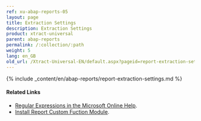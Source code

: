 ```yaml
---
ref: xu-abap-reports-05
layout: page
title: Extraction Settings
description: Extraction Settings
product: xtract-universal
parent: abap-reports
permalink: /:collection/:path
weight: 5
lang: en_GB
old_url: /Xtract-Universal-EN/default.aspx?pageid=report-extraction-settings
---
```

{% include _content/en/abap-reports/report-extraction-settings.md %}


#### Related Links
- [Regular Expressions in the Microsoft Online Help](http://msdn.microsoft.com/en-us/library/az24scfc.aspx).
- [Install Report Custom Fuction Module](../sap-customizing/install-report-custom-function-module).
